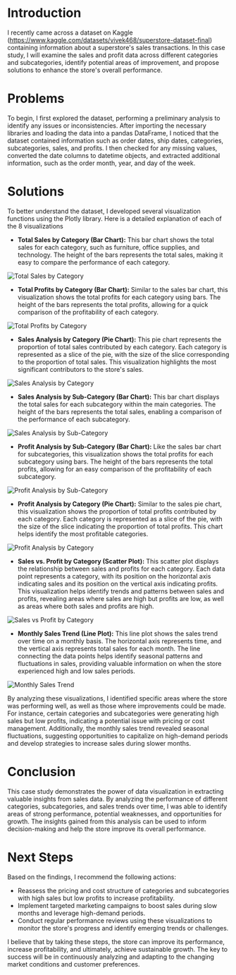 # Introduction

I recently came across a dataset on Kaggle (https://www.kaggle.com/datasets/vivek468/superstore-dataset-final) containing information about a superstore's sales transactions. In this case study, I will examine the sales and profit data across different categories and subcategories, identify potential areas of improvement, and propose solutions to enhance the store's overall performance.

# Problems

To begin, I first explored the dataset, performing a preliminary analysis to identify any issues or inconsistencies. After importing the necessary libraries and loading the data into a pandas DataFrame, I noticed that the dataset contained information such as order dates, ship dates, categories, subcategories, sales, and profits. I then checked for any missing values, converted the date columns to datetime objects, and extracted additional information, such as the order month, year, and day of the week.

# Solutions

To better understand the dataset, I developed several visualization functions using the Plotly library. Here is a detailed explanation of each of the 8 visualizations

- **Total Sales by Category (Bar Chart):** This bar chart shows the total sales for each category, such as furniture, office supplies, and technology. The height of the bars represents the total sales, making it easy to compare the performance of each category.

![Total Sales by Category](https://github.com/dspydev/python-projects/assets/115745200/499ad901-ce17-438c-bbf8-5e79ae2b568f)

- **Total Profits by Category (Bar Chart):** Similar to the sales bar chart, this visualization shows the total profits for each category using bars. The height of the bars represents the total profits, allowing for a quick comparison of the profitability of each category.

![Total Profits by Category](https://github.com/dspydev/python-projects/assets/115745200/ef5ddb5b-e313-4453-b5e4-b80c2588c56b)

- **Sales Analysis by Category (Pie Chart):** This pie chart represents the proportion of total sales contributed by each category. Each category is represented as a slice of the pie, with the size of the slice corresponding to the proportion of total sales. This visualization highlights the most significant contributors to the store's sales.

![Sales Analysis by Category](https://github.com/dspydev/python-projects/assets/115745200/db765879-be3c-4bb8-9e14-afe57b919601)

- **Sales Analysis by Sub-Category (Bar Chart):** This bar chart displays the total sales for each subcategory within the main categories. The height of the bars represents the total sales, enabling a comparison of the performance of each subcategory.

![Sales Analysis by Sub-Category](https://github.com/dspydev/python-projects/assets/115745200/92e05517-728e-4ce7-aa2a-29b83455b1d8)

- **Profit Analysis by Sub-Category (Bar Chart):** Like the sales bar chart for subcategories, this visualization shows the total profits for each subcategory using bars. The height of the bars represents the total profits, allowing for an easy comparison of the profitability of each subcategory.

![Profit Analysis by Sub-Category](https://github.com/dspydev/python-projects/assets/115745200/0845078e-c5d5-4d47-8096-6f1c47effebd)

- **Profit Analysis by Category (Pie Chart):** Similar to the sales pie chart, this visualization shows the proportion of total profits contributed by each category. Each category is represented as a slice of the pie, with the size of the slice indicating the proportion of total profits. This chart helps identify the most profitable categories.

![Profit Analysis by Category](https://github.com/dspydev/python-projects/assets/115745200/6ea32d24-aa6f-4435-9b6b-e54f22247e8a)

- **Sales vs. Profit by Category (Scatter Plot):** This scatter plot displays the relationship between sales and profits for each category. Each data point represents a category, with its position on the horizontal axis indicating sales and its position on the vertical axis indicating profits. This visualization helps identify trends and patterns between sales and profits, revealing areas where sales are high but profits are low, as well as areas where both sales and profits are high.

![Sales vs  Profit by Category](https://github.com/dspydev/python-projects/assets/115745200/679e91b7-9729-48c3-a02b-18735a27c15f)

- **Monthly Sales Trend (Line Plot):** This line plot shows the sales trend over time on a monthly basis. The horizontal axis represents time, and the vertical axis represents total sales for each month. The line connecting the data points helps identify seasonal patterns and fluctuations in sales, providing valuable information on when the store experienced high and low sales periods.

![Monthly Sales Trend](https://github.com/dspydev/python-projects/assets/115745200/eca53301-f4a3-4faf-b1b1-5e6c6741a932)

By analyzing these visualizations, I identified specific areas where the store was performing well, as well as those where improvements could be made. For instance, certain categories and subcategories were generating high sales but low profits, indicating a potential issue with pricing or cost management. Additionally, the monthly sales trend revealed seasonal fluctuations, suggesting opportunities to capitalize on high-demand periods and develop strategies to increase sales during slower months.

# Conclusion

This case study demonstrates the power of data visualization in extracting valuable insights from sales data. By analyzing the performance of different categories, subcategories, and sales trends over time, I was able to identify areas of strong performance, potential weaknesses, and opportunities for growth. The insights gained from this analysis can be used to inform decision-making and help the store improve its overall performance.

# Next Steps

Based on the findings, I recommend the following actions:

- Reassess the pricing and cost structure of categories and subcategories with high sales but low profits to increase profitability.
- Implement targeted marketing campaigns to boost sales during slow months and leverage high-demand periods.
- Conduct regular performance reviews using these visualizations to monitor the store's progress and identify emerging trends or challenges.

I believe that by taking these steps, the store can improve its performance, increase profitability, and ultimately, achieve sustainable growth. The key to success will be in continuously analyzing and adapting to the changing market conditions and customer preferences.
